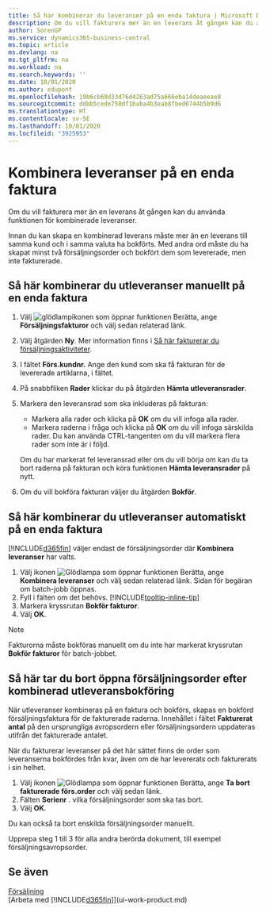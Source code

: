 ```yaml
---
title: Så här kombinerar du leveranser på en enda faktura | Microsoft Docs
description: Om du vill fakturera mer än en leverans åt gången kan du använda funktionen för kombinerade leveranser.
author: SorenGP
ms.service: dynamics365-business-central
ms.topic: article
ms.devlang: na
ms.tgt_pltfrm: na
ms.workload: na
ms.search.keywords: ''
ms.date: 10/01/2020
ms.author: edupont
ms.openlocfilehash: 19b6cb69d33d76d4263ad75a666eba14deaeeae8
ms.sourcegitcommit: ddbb5cede750df1baba4b3eab8fbed6744b5b9d6
ms.translationtype: HT
ms.contentlocale: sv-SE
ms.lasthandoff: 10/01/2020
ms.locfileid: "3925953"
---
```

# <a name="combine-shipments-on-a-single-invoice"></a>Kombinera leveranser på en enda faktura
Om du vill fakturera mer än en leverans åt gången kan du använda funktionen för kombinerade leveranser.  

Innan du kan skapa en kombinerad leverans måste mer än en leverans till samma kund och i samma valuta ha bokförts. Med andra ord måste du ha skapat minst två försäljningsorder och bokfört dem som levererade, men inte fakturerade. 

## <a name="to-manually-combine-shipments-on-a-single-invoice"></a>Så här kombinerar du utleveranser manuellt på en enda faktura  
1. Välj ![glödlampikonen som öppnar funktionen Berätta](media/ui-search/search_small.png "Berätta vad du vill göra"), ange **Försäljningsfakturor** och välj sedan relaterad länk.  
2. Välj åtgärden **Ny**. Mer information finns i [Så här fakturerar du försäljningsaktiviteter](sales-how-invoice-sales.md).
3. I fältet **Förs.kundnr.** Ange den kund som ska få fakturan för de levererade artiklarna, i fältet.  
4. På snabbfliken **Rader** klickar du på åtgärden **Hämta utleveransrader**.  
5. Markera den leveransrad som ska inkluderas på fakturan:  

    - Markera alla rader och klicka på **OK** om du vill infoga alla rader.  
    - Markera raderna i fråga och klicka på **OK** om du vill infoga särskilda rader. Du kan använda CTRL-tangenten om du vill markera flera rader som inte är i följd.  

    Om du har markerat fel leveransrad eller om du vill börja om kan du ta bort raderna på fakturan och köra funktionen **Hämta leveransrader** på nytt.  
7. Om du vill bokföra fakturan väljer du åtgärden **Bokför**.  

## <a name="to-automatically-combine-shipments-on-a-single-invoice"></a>Så här kombinerar du utleveranser automatiskt på en enda faktura  
[!INCLUDE[d365fin](includes/d365fin_md.md)] väljer endast de försäljningsorder där **Kombinera leveranser** har valts. 

1. Välj ikonen ![Glödlampa som öppnar funktionen Berätta](media/ui-search/search_small.png "Berätta vad du vill göra"), ange **Kombinera leveranser** och välj sedan relaterad länk. Sidan för begäran om batch-jobb öppnas.  
2. Fyll i fälten om det behövs. [!INCLUDE[tooltip-inline-tip](includes/tooltip-inline-tip_md.md)]
3. Markera kryssrutan **Bokför fakturor**.  
4. Välj **OK**.  

> [!NOTE]  
>  Fakturorna måste bokföras manuellt om du inte har markerat kryssrutan **Bokför fakturor** för batch-jobbet.  

## <a name="to-remove-open-sales-orders-after-combined-shipment-posting"></a>Så här tar du bort öppna försäljningsorder efter kombinerad utleveransbokföring 
När utleveranser kombineras på en faktura och bokförs, skapas en bokförd försäljningsfaktura för de fakturerade raderna. Innehållet i fältet **Fakturerat antal** på den ursprungliga avropsordern eller försäljningsordern uppdateras utifrån det fakturerade antalet.  

När du fakturerar leveranser på det här sättet finns de order som leveranserna bokfördes från kvar, även om de har levererats och fakturerats i sin helhet.   

1. Välj ikonen ![Glödlampa som öppnar funktionen Berätta](media/ui-search/search_small.png "Berätta vad du vill göra"), ange **Ta bort fakturerade förs.order** och välj sedan länk.  
2. Fälten **Serienr** . vilka försäljningsorder som ska tas bort.  
3. Välj **OK**.  

Du kan också ta bort enskilda försäljningsorder manuellt.  

Upprepa steg 1 till 3 för alla andra berörda dokument, till exempel försäljningsavropsorder.

## <a name="see-also"></a>Se även  
[Försäljning](sales-manage-sales.md)  
[Arbeta med [!INCLUDE[d365fin](includes/d365fin_md.md)]](ui-work-product.md)
